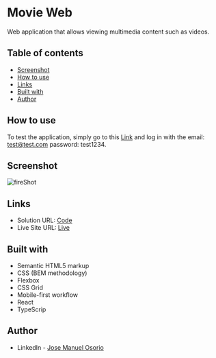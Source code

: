 # Movie Web

Web application that allows viewing multimedia content such as videos.

## Table of contents

- [Screenshot](#screenshot)
- [How to use](#How-to-use)
- [Links](#links)
- [Built with](#built-with)
- [Author](#author)


## How to use

To test the application, simply go to this [Link]() and log in with the 
email: test@test.com
password: test1234.

## Screenshot

![fireShot](https://i.ibb.co/2FYWgr2/Screenshot-2024-03-08-132132.png)

## Links

- Solution URL: [Code]()
- Live Site URL: [Live]()

## Built with

- Semantic HTML5 markup
- CSS (BEM methodology)
- Flexbox
- CSS Grid
- Mobile-first workflow
- React
- TypeScrip


## Author

- LinkedIn - [Jose Manuel Osorio](https://www.linkedin.com/in/jose-manuel-osorio/)
